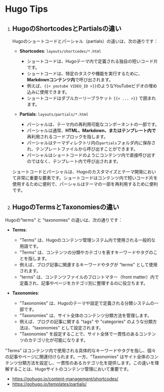 # Hugo Tips

1. ## **HugoのShortcodesとPartialsの違い**

   Hugoのショートコードとパーシャル（partials）の違いは、次の通りです：

   - **Shortcodes**: `layouts/shortcodes/*.html`
     - ショートコードは、Hugoテーマ内で定義される独自の短いコード片です。
     - ショートコードは、特定のタスクや機能を実行するために、**Markdownコンテンツ内**で呼び出されます。
     - 例えば、`{{< youtube VIDEO_ID >}}`のようなYouTubeビデオの埋め込みに使用できます。
     - ショートコードはダブルカーリーブラケット `{{< ... >}}` で囲まれます。

   - **Partials**: `layouts/partials/*.html`
     - パーシャルは、テーマ内の再利用可能なコンポーネントの一部です。
     - パーシャルは通常、**HTML、Markdown、またはテンプレート内で**再利用されるコードブロックを指します。
     - パーシャルはテーマディレクトリ内の`partials`フォルダ内に保存され、テンプレートファイルから呼び出すことができます。
     - パーシャルはショートコードのようにコンテンツ内で直接呼び出すのではなく、テンプレート内で呼び出されます。

   ショートコードとパーシャルは、Hugoのカスタマイズとテーマ開発において非常に重要な要素です。ショートコードはコンテンツ内で短いコード片を使用するために便利で、パーシャルはテーマの一部を再利用するために便利です。

1. ## **HugoのTermsとTaxonomiesの違い**

Hugoの"terms" と "taxonomies" の違いは、次の通りです：

- **Terms**:
  - "Terms" は、Hugoのコンテンツ管理システム内で使用される一般的な用語です。
  - "Terms" は、コンテンツの分類やカテゴリを表すキーワードやタグのことを指します。
  - 例えば、ブログ記事に関連するキーワードやタグが "terms" として使用されます。
  - "terms" は、コンテンツファイルのフロントマター（front matter）内で定義され、記事やページをカテゴリ別に整理するのに役立ちます。

- **Taxonomies**:
  - "Taxonomies" は、Hugoのテーマや設定で定義される分類システムの一部です。
  - "Taxonomies" は、サイト全体のコンテンツ分類方法を管理します。
  - 例えば、ブログの記事に関する "tags" や "categories" のような分類方法は、"taxonomies" として設定されます。
  - "Taxonomies" を設定することで、サイト全体で一貫性のあるコンテンツのカテゴリ化が可能になります。

"Terms" はコンテンツ内で使用される具体的なキーワードやタグを指し、個々の記事やページに関連付けられます。一方、"Taxonomies" はサイト全体のコンテンツ分類方法を設定し、一貫性のあるカテゴリ化を提供します。この違いを理解することは、Hugoサイトのコンテンツ管理において重要です。

- https://gohugo.io/content-management/shortcodes/
- https://gohugo.io/templates/partials/